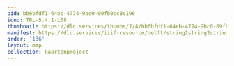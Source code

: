 ```yaml
---
pid: bb6bfdf1-64eb-4774-9bc0-09fb0cc8c196
idno: TRL-5.4.1-L08
thumbnail: https://dlc.services/thumbs/7/4/bb6bfdf1-64eb-4774-9bc0-09fb0cc8c196/full/400,339/0/default.jpg
manifest: https://dlc.services/iiif-resource/delft/string1string2string3/kaartenproject-2007/TRL-5.4.1-L08
order: '136'
layout: map
collection: kaartenproject
---
```

